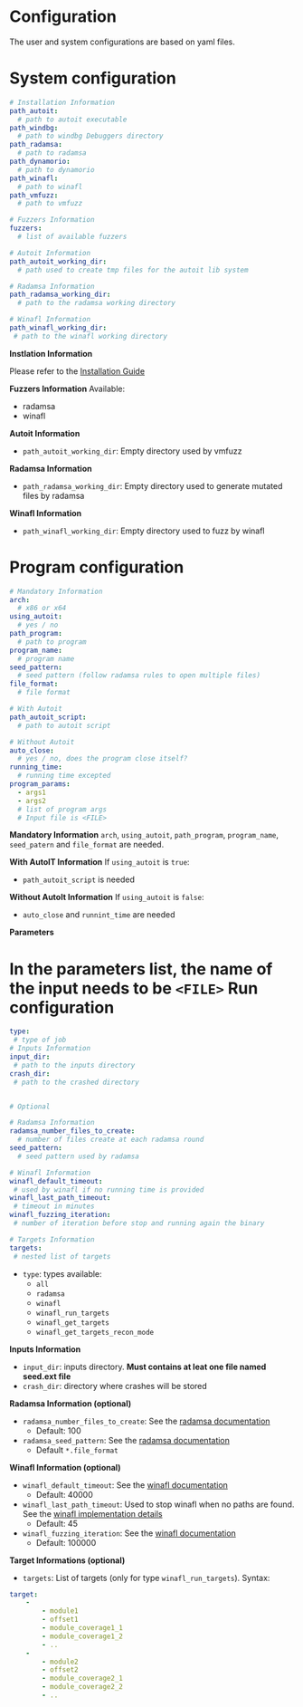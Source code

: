 Configuration
=====================================

The user and system configurations are based on yaml files.

System configuration
=====================

```yaml
# Installation Information
path_autoit:
  # path to autoit executable
path_windbg:
  # path to windbg Debuggers directory
path_radamsa:
  # path to radamsa
path_dynamorio:
  # path to dynamorio
path_winafl:
  # path to winafl 
path_vmfuzz:
  # path to vmfuzz

# Fuzzers Information
fuzzers:
  # list of available fuzzers

# Autoit Information
path_autoit_working_dir:
  # path used to create tmp files for the autoit lib system

# Radamsa Information
path_radamsa_working_dir:
  # path to the radamsa working directory

# Winafl Information
path_winafl_working_dir:
 # path to the winafl working directory
```

**Instlation Information**

Please refer to the [Installation Guide](../Install.md)

**Fuzzers Information**
Available:
- radamsa
- winafl

**Autoit Information**
- `path_autoit_working_dir`: Empty directory used by vmfuzz

**Radamsa Information**
- `path_radamsa_working_dir`: Empty directory used to generate mutated files by radamsa

**Winafl Information**
- `path_winafl_working_dir`:  Empty directory used to fuzz by winafl 

Program configuration
==================

```yaml
# Mandatory Information
arch:
  # x86 or x64
using_autoit:
  # yes / no
path_program: 
  # path to program  
program_name:
  # program name 
seed_pattern:
  # seed pattern (follow radamsa rules to open multiple files)
file_format:
  # file format

# With Autoit
path_autoit_script:
  # path to autoit script

# Without Autoit
auto_close:
  # yes / no, does the program close itself?
running_time:
  # running time excepted
program_params:
  - args1
  - args2
  # list of program args
  # Input file is <FILE>

```
**Mandatory Information**
`arch`, `using_autoit`, `path_program`, `program_name`, `seed_patern` and `file_format` are needed.

**With AutoIT Information**
If `using_autoit` is `true`:
- `path_autoit_script` is needed

**Without AutoIt Information**
If `using_autoit` is `false`:
-  `auto_close` and `runnint_time` are needed

**Parameters**

In the parameters list, the name of the input needs to be `<FILE>`
Run configuration
==================

```yaml
type:
 # type of job
# Inputs Information
input_dir:
 # path to the inputs directory
crash_dir:
 # path to the crashed directory


# Optional 

# Radamsa Information
radamsa_number_files_to_create:
  # number of files create at each radamsa round
seed_pattern:
  # seed pattern used by radamsa

# Winafl Information
winafl_default_timeout:
 # used by winafl if no running time is provided
winafl_last_path_timeout:
 # timeout in minutes
winafl_fuzzing_iteration:
 # number of iteration before stop and running again the binary

# Targets Information
targets:
 # nested list of targets
```

- `type`: types available:
    - `all`
    - `radamsa`
    - `winafl`
    - `winafl_run_targets`
    - `winafl_get_targets`
    - `winafl_get_targets_recon_mode`

**Inputs Information**
- `input_dir`: inputs directory. **Must contains at leat one file named seed.ext file**
- `crash_dir`: directory where crashes will be stored


**Radamsa Information (optional)**
- `radamsa_number_files_to_create`: See the [radamsa documentation]()
    - Default: 100
- `radamsa_seed_pattern`: See the [radamsa documentation]()
    - Default `*.file_format`

**Winafl Information (optional)**
- `winafl_default_timeout`: See the [winafl documentation](https://github.com/ivanfratric/winafl)
    - Default: 40000
- `winafl_last_path_timeout`: Used to stop winafl when no paths are found. See the [winafl implementation details](fuzzers/winafl#winafl-implementation-details)
    - Default: 45
- `winafl_fuzzing_iteration`: See the [winafl documentation](https://github.com/ivanfratric/winafl)
    - Default: 100000 

**Target Informations (optional)**
- `targets`: List of targets (only for type `winafl_run_targets`). Syntax:
```yaml
target:
    -   
        - module1
        - offset1
        - module_coverage1_1
        - module_coverage1_2
        - .. 
    -   
        - module2
        - offset2
        - module_coverage2_1
        - module_coverage2_2
        - ..
```
